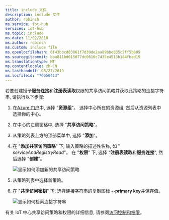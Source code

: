 ```yaml
---
title: include 文件
description: include 文件
author: robinsh
ms.service: iot-hub
services: iot-hub
ms.topic: include
ms.date: 11/02/2018
ms.author: robinsh
ms.custom: include file
ms.openlocfilehash: 6f43bbcd83861f7d39de2aa89bbe035c2ff5b809
ms.sourcegitcommit: bba811bd615077dc0610c7435e4513b184fbed19
ms.translationtype: MT
ms.contentlocale: zh-CN
ms.lasthandoff: 08/27/2019
ms.locfileid: "70050413"
---
```

<!-- This tells how to create a custom shared access policy for your IoT hub and get the connection string for it-->

若要创建授予**服务连接**和**注册表读取**权限的共享访问策略并获取此策略的连接字符串, 请执行以下步骤:

1. 在[Azure 门户](https://portal.azure.com)中, 选择 "**资源组**"。 选择中心所在的资源组, 然后从资源列表中选择你的中心。

1. 在中心的左侧窗格中, 选择 "**共享访问策略**"。

1. 从策略列表上方的顶部菜单中, 选择 "**添加**"。

1. 在 "**添加共享访问策略**" 下, 输入策略的描述性名称, 如 " *serviceAndRegistryRead*"。 在 "**权限**" 下, 选择 "**注册表读取**和**服务连接**", 然后选择 "**创建**"。

    ![显示如何添加新的共享访问策略](./media/iot-hub-include-find-custom-connection-string/iot-hub-add-custom-policy.png)

1. 从策略列表中选择新策略。

1. 在 "**共享访问密钥**" 下, 选择连接字符串的复制图标 **--primary key**并保存值。

    ![显示如何检索连接字符串](./media/iot-hub-include-find-custom-connection-string/iot-hub-get-connection-string.png)

有关 IoT 中心共享访问策略和权限的详细信息, 请参阅[访问控制和权限](../articles/iot-hub/iot-hub-devguide-security.md#access-control-and-permissions)。
